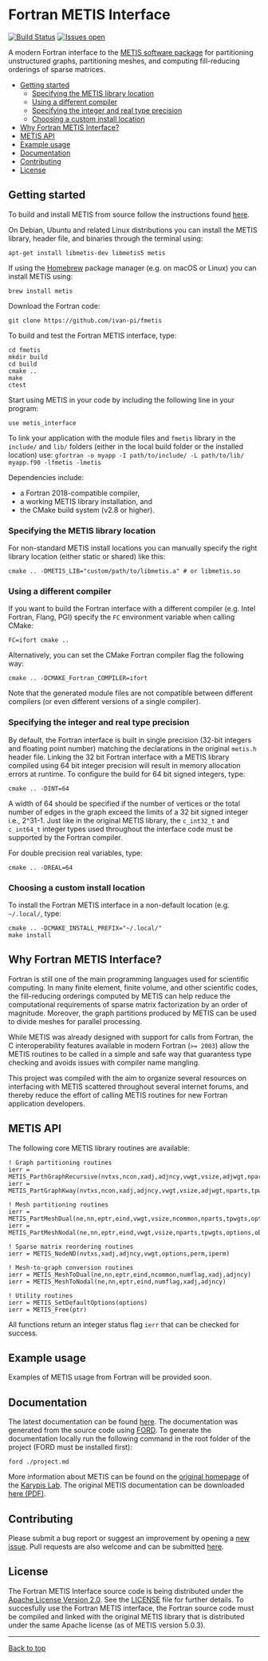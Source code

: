 # Fortran METIS Interface

[![Build Status](https://travis-ci.com/ivan-pi/fmetis.svg?branch=master)](https://travis-ci.com/ivan-pi/fmetis)
[![Issues open](https://img.shields.io/github/issues/ivan-pi/fmetis.svg)](https://github.com/ivan-pi/fmetis/issues)

A modern Fortran interface to the [METIS software package](http://glaros.dtc.umn.edu/gkhome/metis/metis/overview) for partitioning unstructured graphs, partitioning meshes, and computing fill-reducing orderings of sparse matrices.

* [Getting started](#getting-started)
    - [Specifying the METIS library location](#specifying-the-metis-library-location)
    - [Using a different compiler](#using-a-different-compiler)
    - [Specifying the integer and real type precision](#specifying-the-integer-and-real-type-precision)
    - [Choosing a custom install location](#choosing-a-custom-install-location)
* [Why Fortran METIS Interface?](#why-fortran-metis-interface)
* [METIS API](#metis-api)
* [Example usage](#example-usage)
* [Documentation](#documentation)
* [Contributing](#contributing)
* [License](#license)

## Getting started

To build and install METIS from source follow the instructions found [here](http://glaros.dtc.umn.edu/gkhome/metis/metis/download). 

On Debian, Ubuntu and related Linux distributions you can install the METIS library, header file, and binaries through the terminal using:
```
apt-get install libmetis-dev libmetis5 metis
```
If using the [Homebrew](https://brew.sh/) package manager (e.g. on macOS or Linux) you can install METIS using:
```
brew install metis
```

Download the Fortran code:
```
git clone https://github.com/ivan-pi/fmetis
```

To build and test the Fortran METIS interface, type:
```
cd fmetis
mkdir build
cd build
cmake ..
make
ctest
```

Start using METIS in your code by including the following line in your program:
```Fortran
use metis_interface
```
To link your application with the module files and `fmetis` library in the `include/` and `lib/` folders (either in the local build folder or the installed location) use: `gfortran -o myapp -I path/to/include/ -L path/to/lib/ myapp.f90 -lfmetis -lmetis` 

Dependencies include:
* a Fortran 2018-compatible compiler,
* a working METIS library installation, and
* the CMake build system (v2.8 or higher).

### Specifying the METIS library location

For non-standard METIS install locations you can manually specify the right library location (either static or shared) like this:
```
cmake .. -DMETIS_LIB="custom/path/to/libmetis.a" # or libmetis.so
```

### Using a different compiler

If you want to build the Fortran interface with a different compiler (e.g. Intel Fortran, Flang, PGI) specify the `FC` environment variable when calling CMake:

```
FC=ifort cmake ..
```
Alternatively, you can set the CMake Fortran compiler flag the following way:
```
cmake .. -DCMAKE_Fortran_COMPILER=ifort
```
Note that the generated module files are not compatible between different compilers (or even different versions of a single compiler).

### Specifying the integer and real type precision

By default, the Fortran interface is built in single precision (32-bit integers and floating point number) matching the declarations in the original `metis.h` header file. Linking the 32 bit Fortran interface with a METIS library compiled using 64 bit integer precision will result in memory allocation errors at runtime. To configure the build for 64 bit signed integers, type:

```
cmake .. -DINT=64
```
A width of 64 should be specified if the number of vertices or the total
number of edges in the graph exceed the limits of a 32 bit signed integer
i.e., 2^31-1. Just like in the original METIS library, the `c_int32_t` and `c_int64_t` integer types used throughout the interface code must be supported by the Fortran compiler.

For double precision real variables, type:
```
cmake .. -DREAL=64
```

### Choosing a custom install location

To install the Fortran METIS interface in a non-default location (e.g. `~/.local/`, type:
```
cmake .. -DCMAKE_INSTALL_PREFIX="~/.local/"
make install
```

## Why Fortran METIS Interface?

Fortran is still one of the main programming languages used for scientific computing. In many finite element, finite volume, and other scientific codes, the fill-reducing orderings computed by METIS can help reduce the computational requirements of sparse matrix factorization by an order of magnitude. Moreover, the graph partitions produced by METIS can be used to divide meshes for parallel processing. 

While METIS was already designed with support for calls from Fortran, the C interoperability features available in modern Fortran (`>= 2003`) allow the METIS routines to be called in a simple and safe way that guarantess type checking and avoids issues with compiler name mangling.

This project was compiled with the aim to organize several resources on interfacing with METIS scattered throughout several internet forums, and thereby reduce the effort of calling METIS routines for new Fortran application developers.

## METIS API

The following core METIS library routines are available:

```Fortran
! Graph partitioning routines
ierr = METIS_ParthGraphRecursive(nvtxs,ncon,xadj,adjncy,vwgt,vsize,adjwgt,nparts,tpwgts,ubvec,options,objval,part)
ierr = METIS_PartGraphKway(nvtxs,ncon,xadj,adjncy,vwgt,vsize,adjwgt,nparts,tpwgts,ubvec,options,objval,part)

! Mesh partitioning routines
ierr = METIS_PartMeshDual(ne,nn,eptr,eind,vwgt,vsize,ncommon,nparts,tpwgts,options,objval,epart,npart)
ierr = METIS_PartMeshNodal(ne,nn,eptr,eind,vwgt,vsize,nparts,tpwgts,options,objval,epart,npart)

! Sparse matrix reordering routines
ierr = METIS_NodeND(nvtxs,xadj,adjncy,vwgt,options,perm,iperm)

! Mesh-to-graph conversion routines
ierr = METIS_MeshToDual(ne,nn,eptr,eind,ncommon,numflag,xadj,adjncy)
ierr = METIS_MeshToNodal(ne,nn,eptr,eind,numflag,xadj,adjncy)

! Utility routines
ierr = METIS_SetDefaultOptions(options)
ierr = METIS_Free(ptr)
```

All functions return an integer status flag `ierr` that can be checked for success.

## Example usage

Examples of METIS usage from Fortran will be provided soon.

## Documentation

The latest documentation can be found [here](https://ivan-pi.github.io/fmetis/). The documentation was generated from the source code using [FORD](https://github.com/cmacmackin/ford). To generate the documentation locally run the following command in the root folder of the project (FORD must be installed first):
```
ford ./project.md
```
More information about METIS can be found on the [original homepage](http://glaros.dtc.umn.edu/gkhome/metis/metis/overview) of the [Karypis Lab](http://glaros.dtc.umn.edu/).
The original METIS documentation can be downloaded [here (PDF)](http://glaros.dtc.umn.edu/gkhome/fetch/sw/metis/manual.pdf).

## Contributing

Please submit a bug report or suggest an improvement by opening a [new issue](https://github.com/ivan-pi/fmetis/issues/new). Pull requests are also welcome and can be submitted [here](https://github.com/ivan-pi/fmetis/compare).

## License

The Fortran METIS Interface source code is being distributed under the [Apache License Version 2.0](http://www.apache.org/licenses/LICENSE-2.0).  See the [LICENSE](https://raw.githubusercontent.com/ivan-pi/fmetis/master/LICENSE) file for further details. To succesfully use the Fortran METIS interface, the Fortran source code must be compiled and linked with the original METIS library that is distributed under the same Apache license (as of METIS version 5.0.3).

---

[Back to top](#fortran-metis-interface)

